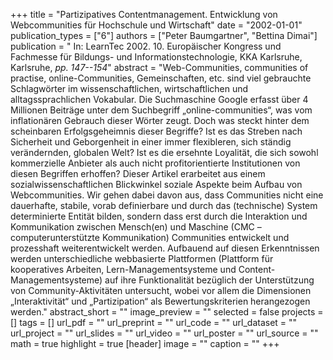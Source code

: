 +++
title = "Partizipatives Contentmanagement. Entwicklung von Webcommunities für Hochschule und Wirtschaft"
date = "2002-01-01"
publication_types = ["6"]
authors = ["Peter Baumgartner", "Bettina Dimai"]
publication = " In: LearnTec 2002. 10. Europäischer Kongress und Fachmesse für Bildungs- und Informationstechnologie, KKA Karlsruhe, Karlsruhe, _pp. 147--154_"
abstract = "Web-Communities, communities of practise, online-Communities, Gemeinschaften, etc. sind viel gebrauchte Schlagwörter im wissenschaftlichen, wirtschaftlichen und alltagssprachlichen Vokabular. Die Suchmaschine Google erfasst über 4 Millionen Beiträge unter dem Suchbegriff „online-communities“, was vom inflationären Gebrauch dieser Wörter zeugt. Doch was steckt hinter dem scheinbaren Erfolgsgeheimnis dieser Begriffe? Ist es das Streben nach Sicherheit und Geborgenheit in einer immer flexibleren, sich ständig verändernden, globalen Welt? Ist es die ersehnte Loyalität, die sich sowohl kommerzielle Anbieter als auch nicht profitorientierte Institutionen von diesen Begriffen erhoffen? Dieser Artikel erarbeitet aus einem sozialwissenschaftlichen Blickwinkel soziale Aspekte beim Aufbau von Webcommunities. Wir gehen dabei davon aus, dass Communities nicht eine dauerhafte, stabile, vorab definierbare und durch das (technische) System determinierte Entität bilden, sondern dass erst durch die Interaktion und Kommunikation zwischen Mensch(en) und Maschine (CMC – computerunterstützte Kommunikation) Communities entwickelt und prozesshaft weiterentwickelt werden. Aufbauend auf diesen Erkenntnissen werden unterschiedliche webbasierte Plattformen (Plattform für kooperatives Arbeiten, Lern-Managementsysteme und Content-Managementsysteme) auf ihre Funktionalität bezüglich der Unterstützung von Community-Aktivitäten untersucht, wobei vor allem die Dimensionen „Interaktivität“ und „Partizipation“ als Bewertungskriterien herangezogen werden."
abstract_short = ""
image_preview = ""
selected = false
projects = []
tags = []
url_pdf = ""
url_preprint = ""
url_code = ""
url_dataset = ""
url_project = ""
url_slides = ""
url_video = ""
url_poster = ""
url_source = ""
math = true
highlight = true
[header]
image = ""
caption = ""
+++

